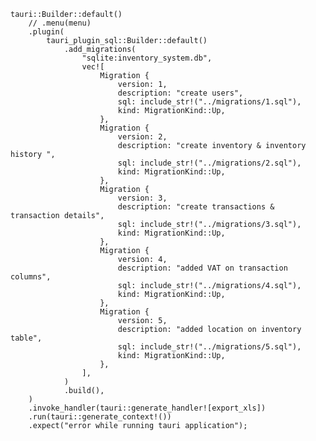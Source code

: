     tauri::Builder::default()
        // .menu(menu)
        .plugin(
            tauri_plugin_sql::Builder::default()
                .add_migrations(
                    "sqlite:inventory_system.db",
                    vec![
                        Migration {
                            version: 1,
                            description: "create users",
                            sql: include_str!("../migrations/1.sql"),
                            kind: MigrationKind::Up,
                        },
                        Migration {
                            version: 2,
                            description: "create inventory & inventory history ",
                            sql: include_str!("../migrations/2.sql"),
                            kind: MigrationKind::Up,
                        },
                        Migration {
                            version: 3,
                            description: "create transactions & transaction details",
                            sql: include_str!("../migrations/3.sql"),
                            kind: MigrationKind::Up,
                        },
                        Migration {
                            version: 4,
                            description: "added VAT on transaction columns",
                            sql: include_str!("../migrations/4.sql"),
                            kind: MigrationKind::Up,
                        },
                        Migration {
                            version: 5,
                            description: "added location on inventory table",
                            sql: include_str!("../migrations/5.sql"),
                            kind: MigrationKind::Up,
                        },
                    ],
                )
                .build(),
        )
        .invoke_handler(tauri::generate_handler![export_xls])
        .run(tauri::generate_context!())
        .expect("error while running tauri application");